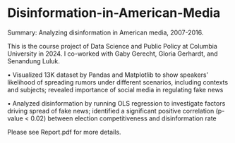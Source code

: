 # Disinformation-in-American-Media
Summary: Analyzing disinformation in American media, 2007-2016.

This is the course project of Data Science and Public Policy at Columbia University in 2024. I co-worked with Gaby Gerecht, Gloria Gerhardt, and Senandung Luluk.

•	Visualized 13K dataset by Pandas and Matplotlib to show speakers’ likelihood of spreading rumors under different scenarios, including contexts and subjects; revealed importance of social media in regulating fake news

•	Analyzed disinformation by running OLS regression to investigate factors driving spread of fake news; identified a significant positive correlation (p-value < 0.02) between election competitiveness and disinformation rate

Please see Report.pdf for more details.
